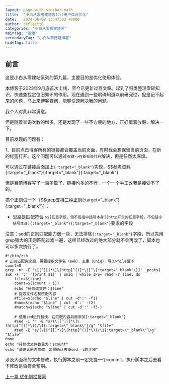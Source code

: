 ```yaml
---
layout: page-with-sidebar-math
title:  "小白从零搭建博客(九)用户体验优化"
date:   2024-06-08 13:47:03 +0800
author: reflectt6
categories: "小白从零搭建博客"
mainTag: "运维"
secondaryTag: "小白从零搭建博客"
hideTag: false
---
```


## 前言

这是小白从零建站系列的第九篇，主要目的是优化使用体验。

本博客于2023年9月底首次上线，至今已更新过百文章。起到了归类整理零碎知识，快速查找定位旧知识的作用。现在遇到一些明确知道以前研究过，但是记不起来的问题，马上来博客查询，能够快速解决我的问题。

我个人对此非常满意。

但是随着查询次数的增多，还是发现了一些不方便的地方，正好借着放假，解决一下。

目前发现的问题有：

1、目前点击博客所有的链接都会覆盖当前页面，有时我会想保留当前页面，在新的标签打开。这个问题可以通过`右键->在新标签打开`解决，但是任然太麻烦。

可以通过在链接后面加上`{:target="_blank"}`实现，$$[参考资料](https://yinping4256.github.io/cn/Markdown%E8%AF%AD%E6%B3%95%E5%9C%A8%E6%96%B0%E7%AA%97%E5%8F%A3%E6%96%B0%E6%A0%87%E7%AD%BE%E9%A1%B5%E4%B8%AD%E6%89%93%E5%BC%80/){:target="_blank"}{:target="_blank"}{:target="_blank"}

但是目前博客写了一百多篇了，链接也多的不行，一个一个手工改我是接受不了的。

搞个正则试一下（$$[grep支持三种正则](https://wenzhiquan.github.io/2016/09/06/2016-09-06-grep/){:target="_blank"}{:target="_blank"}）：

- 思路是匹配符合 `$$[任意字段，但不包括中括号本身](http开头的任意字段，不包括小括号本身){:target="_blank"}{:target="_blank"}`要求的字段

注意：sed的正则匹配能力弱一些，无法排除`{:target="_blank"}`字段，所以先用grep强大的正则匹配过滤一遍，这样已经改过的绝大部分就不会再改了，脚本也可以多次执行了。

```shell
#!/bin/zsh
# 正则匹配完之后，需要提取文件名（awk），去重（uniq），导入while循环
count=0
grep -nr -E '\[[^][]*\]\(http[^()]*\)[^\{:target="_blank"\}]' _posts| awk -F ':' '{print $1}' | uniq | while IFS= read -r line; do
    file=${line}
    count=$((count + 1))
    echo "待修改文件：$line"
    # 提取文件名和匹配内容
    #file=$(echo "$line" | cut -d':' -f1)
    #num=$(echo "$line" | cut -d':' -f2)
    #match=$(echo "$line" | cut -d':' -f3-)

    # 使用sed进行替换，在匹配内容后面添加{:target="_blank"}
    #sed -i '' -E "s/(\[[^][]*\]\(http[^()]*\))/\1{:target=\"_blank\"}/g" "$file"
    #sed -E "s/(\[[^][]*\]\(http[^()]*\))/\1{:target=\"_blank\"}/g" "$file"
done
echo "待修改文件数量为：$count"
echo "请确认是否修改，如果确认去掉sed -i的注释"
```

涉及大面积的文本修改，执行脚本之前一定先提一个commit，执行脚本之后去看下修改是否符合预期。





[上一篇 优化侧栏搜索](/运维/2023/10/17/小白从零搭建博客(七)优化侧栏索引.html)
